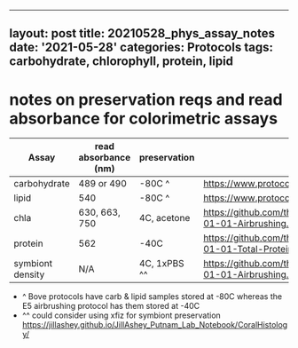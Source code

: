 
---
layout: post
title: 20210528_phys_assay_notes
date: '2021-05-28'
categories: Protocols
tags: carbohydrate, chlorophyll, protein, lipid
---

# notes on preservation reqs and read absorbance for colorimetric assays

| Assay | read absorbance (nm) | preservation | reference |
| --- | --- | --- | --- | 
| carbohydrate | 489 or 490 | -80C ^ | https://www.protocols.io/view/coral-carbohydrate-assay-for-96-well-plates-bvb9n2r6 |
| lipid | 540 | -80C ^ | https://www.protocols.io/view/coral-lipid-assay-for-96-well-plates-bvcfn2tn |
| chla | 630, 663, 750 | 4C, acetone | https://github.com/thesyntheticcoral/SynCoral_Protocols/blob/master/Polyp_Bailout/E5_phys_protocols/2020-01-01-Airbrushing.md |
| protein | 562 | -40C | https://github.com/thesyntheticcoral/SynCoral_Protocols/blob/master/Polyp_Bailout/E5_phys_protocols/2020-01-01-Total-Protein-Protocol.md |
| symbiont density | N/A | 4C, 1xPBS ^^ | https://github.com/thesyntheticcoral/SynCoral_Protocols/blob/master/Polyp_Bailout/E5_phys_protocols/2020-01-01-Airbrushing.md |

- ^ Bove protocols have carb & lipid samples stored at -80C whereas the E5 airbrushing protocol has them stored at -40C
- ^^ could consider using xfiz for symbiont preservation https://jillashey.github.io/JillAshey_Putnam_Lab_Notebook/CoralHistology/
